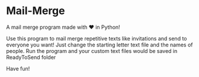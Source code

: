 # Mail-Merge
A mail merge program made with ❤️ in Python!

Use this program to mail merge repetitive texts like invitations and send to everyone you want!
Just change the starting letter text file and the names of people. 
Run the program and your custom text files would be saved in ReadyToSend folder

Have fun!

